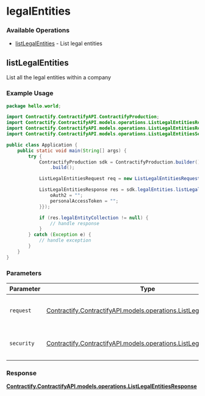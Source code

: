 # legalEntities

### Available Operations

* [listLegalEntities](#listlegalentities) - List legal entities

## listLegalEntities

List all the legal entities within a company

### Example Usage

```java
package hello.world;

import Contractify.ContractifyAPI.ContractifyProduction;
import Contractify.ContractifyAPI.models.operations.ListLegalEntitiesRequest;
import Contractify.ContractifyAPI.models.operations.ListLegalEntitiesResponse;
import Contractify.ContractifyAPI.models.operations.ListLegalEntitiesSecurity;

public class Application {
    public static void main(String[] args) {
        try {
            ContractifyProduction sdk = ContractifyProduction.builder()
                .build();

            ListLegalEntitiesRequest req = new ListLegalEntitiesRequest(158969L);            

            ListLegalEntitiesResponse res = sdk.legalEntities.listLegalEntities(req, new ListLegalEntitiesSecurity("quis", "vitae") {{
                oAuth2 = "";
                personalAccessToken = "";
            }});

            if (res.legalEntityCollection != null) {
                // handle response
            }
        } catch (Exception e) {
            // handle exception
        }
    }
}
```

### Parameters

| Parameter                                                                                                                      | Type                                                                                                                           | Required                                                                                                                       | Description                                                                                                                    |
| ------------------------------------------------------------------------------------------------------------------------------ | ------------------------------------------------------------------------------------------------------------------------------ | ------------------------------------------------------------------------------------------------------------------------------ | ------------------------------------------------------------------------------------------------------------------------------ |
| `request`                                                                                                                      | [Contractify.ContractifyAPI.models.operations.ListLegalEntitiesRequest](../../models/operations/ListLegalEntitiesRequest.md)   | :heavy_check_mark:                                                                                                             | The request object to use for the request.                                                                                     |
| `security`                                                                                                                     | [Contractify.ContractifyAPI.models.operations.ListLegalEntitiesSecurity](../../models/operations/ListLegalEntitiesSecurity.md) | :heavy_check_mark:                                                                                                             | The security requirements to use for the request.                                                                              |


### Response

**[Contractify.ContractifyAPI.models.operations.ListLegalEntitiesResponse](../../models/operations/ListLegalEntitiesResponse.md)**

